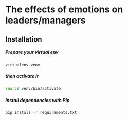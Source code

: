 # The effects of emotions on leaders/managers

## Installation

##### Prepare your virtual env
```bash
virtualenv venv 
```

##### then activate it
```bash
source venv/bin/activate 
```

##### install dependencies with Pip
```bash
pip install -r requirements.txt
```



